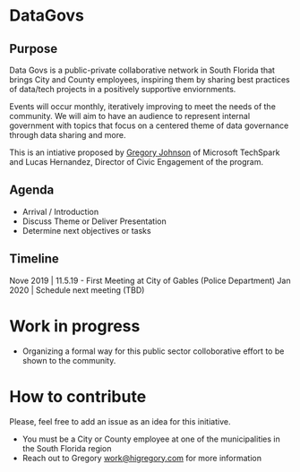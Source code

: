 # DataGovs 


## Purpose
Data Govs is a public-private collaborative network in South Florida that brings City and County employees, inspiring them by sharing best practices of data/tech projects in a positively supportive enviornments. 

Events will occur monthly, iteratively improving to meet the needs of the community. We will aim to have an audience to represent internal government with topics that focus on a centered theme of data governance through data sharing and more.
 
This is an intiative proposed by [Gregory Johnson](https://www.HiGregory.com/) of Microsoft TechSpark and Lucas Hernandez, Director of Civic Engagement of the program. 


## Agenda 

-  Arrival / Introduction
-  Discuss Theme or Deliver Presentation
-  Determine next objectives or tasks


## Timeline

Nove 2019 | 11.5.19 - First Meeting at City of Gables (Police Department)
Jan 2020 | Schedule next meeting (TBD)

# Work in progress
- Organizing a formal way for this public sector colloborative effort to be shown to the community.

# How to contribute
Please, feel free to add an issue as an idea for this initiative.

- You must be a City or County employee at one of the municipalities in the South Florida region
- Reach out to Gregory work@higregory.com for more information



